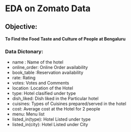 # EDA on Zomato Data
<h2>
Objective:</h2>
  <h4>To Find the Food Taste and Culture of People at Bengaluru<h4>
<h3>Data Dictonary:</h3>
<ul>
      <li>name : Name of the hotel</li>
      <li>online_order: Online Order availability</li>
      <li>book_table :Reservation availability</li>
      <li>rate: Rating</li>
      <li>votes: Votes and Comments</li>
      <li>location :Location of the Hotel</li>
      <li>type: Hotel clasified under type</li>
      <li>dish_liked: Dish liked in the Particular hotel</li>
      <li>cuisines: Types of Cuisines prepared/served in the hotel</li>
      <li>cost: Average cost at the Hotel for 2 people</li>
      <li>menu: Menu list</li>
      <li>listed_in(type): Hotel Listed under type</li>
      <li>listed_in(city): Hotel Listed under City</li>
</ul>
